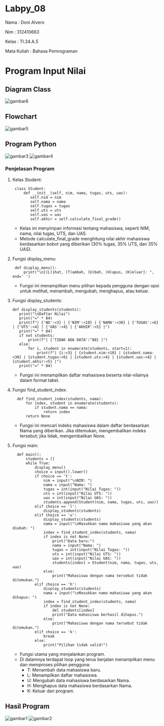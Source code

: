 # Labpy_08
Nama : Doni Alvero <p>
Nim : 312410663 <p>
Kelas : TI.24.A.5 <p>
Mata Kuliah : Bahasa Pemrograman <p>

# Program Input Nilai
## Diagram Class
![gambar6](https://github.com/user-attachments/assets/6dabdf78-daaf-4fe4-aacf-c07231ca0bee)



## Flowchart
![gambar5](https://github.com/user-attachments/assets/1159ed8b-faf9-4217-8d43-70c92b132a09)

## Program Python
![gambar3](https://github.com/user-attachments/assets/b7230ece-628f-4245-ae87-0a79287d69fb)
![gambar4](https://github.com/user-attachments/assets/f9cdff05-123d-44d0-a186-0c56b864327f)

### Penjelasan Program
1. Kelas Student:
   
        class Student:
            def __init__(self, nim, nama, tugas, uts, uas):
               self.nim = nim
               self.nama = nama
               self.tugas = tugas
               self.uts = uts
               self.uas = uas
               self.akhir = self.calculate_final_grade()
   - Kelas ini menyimpan informasi tentang mahasiswa, seperti NIM, nama, nilai tugas, UTS, dan UAS.
   - Metode calculate_final_grade menghitung nilai akhir mahasiswa berdasarkan bobot yang diberikan (30% tugas, 35% UTS, dan 35% UAS).

2. Fungsi display_menu:

        def display_menu():
            print("\n[(L)ihat, (T)ambah, (U)bah, (H)apus, (K)eluar]: ", end=' ')
   - Fungsi ini menampilkan menu pilihan kepada pengguna dengan opsi untuk melihat, menambah, mengubah, menghapus, atau keluar.
3. Fungsi display_students:

       def display_students(students):
          print("\nDaftar Nilai")
          print("=" * 84)
          print(f"| {'NO':<3} | {'NIM':<10} | {'NAMA':<30} | {'TUGAS':<6} | {'UTS':<4} | {'UAS':<4} | {'AKHIR':<5} |")
          print("=" * 84)
          if not students:
              print(f"| {'TIDAK ADA DATA':^80} |")
          else:
              for i, student in enumerate(students, start=1):
                  print(f"| {i:<3} | {student.nim:<10} | {student.nama:<30} | {student.tugas:<6} | {student.uts:<4} | {student.uas:<4} | {student.akhir:<5} |")
          print("=" * 84)
    - Fungsi ini menampilkan daftar mahasiswa beserta nilai-nilainya dalam format tabel.
4. Fungsi find_student_index:
   
         def find_student_index(students, nama):
             for index, student in enumerate(students):
                 if student.nama == nama:
                     return index
             return None
   - Fungsi ini mencari indeks mahasiswa dalam daftar berdasarkan Nama yang diberikan. Jika ditemukan, mengembalikan indeks tersebut; jika tidak, mengembalikan None.
5. Fungsi main:
   
    
         def main():
             students = []
             while True:
                 display_menu()
                 choice = input().lower()
                 if choice == 't':
                     nim = input("\nNIM: ")
                     nama = input("Nama: ")
                     tugas = int(input("Nilai Tugas: "))
                     uts = int(input("Nilai UTS: "))
                     uas = int(input("Nilai UAS: "))
                     students.append(Student(nim, nama, tugas, uts, uas))
                 elif choice == 'l':
                     display_students(students)
                 elif choice == 'u':
                     display_students(students)
                     nama = input("\nMasukkan nama mahasiswa yang akan diubah: ")
                     index = find_student_index(students, nama)
                     if index is not None:
                         print("Data baru:")
                         nama = input("Nama: ")
                         tugas = int(input("Nilai Tugas: "))
                         uts = int(input("Nilai UTS: "))
                         uas = int(input("Nilai UAS: "))
                         students[index] = Student(nim, nama, tugas, uts, uas)
                     else:
                         print("Mahasiswa dengan nama tersebut tidak ditemukan.")
                 elif choice == 'h':
                     display_students(students)
                     nama = input("\nMasukkan nama mahasiswa yang akan dihapus: ")
                     index = find_student_index(students, nama)
                     if index is not None:
                         del students[index]
                         print("Data mahasiswa berhasil dihapus.")
                     else:
                         print("Mahasiswa dengan nama tersebut tidak ditemukan.")
                 elif choice == 'k':
                     break
                 else:
                     print("Pilihan tidak valid!")
   - Fungsi utama yang menjalankan program.
   - Di dalamnya terdapat loop yang terus berjalan menampilkan menu dan memproses pilihan pengguna:
     - T: Menambah data mahasiswa baru.
     - L: Menampilkan daftar mahasiswa.
     - U: Mengubah data mahasiswa berdasarkan Nama.
     - H: Menghapus data mahasiswa berdasarkan Nama.
     - K: Keluar dari program.

  ## Hasil Program
  ![gambar1](https://github.com/user-attachments/assets/c2565624-aa72-4e1d-be00-dc6168627b9c)
  ![gambar2](https://github.com/user-attachments/assets/2b918706-90c6-4389-8e0b-88db35690a11)


   





